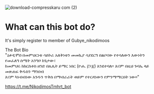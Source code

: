 ![download-compresskaru com (2)](https://github.com/Tseehay/python-telegram-bot/assets/118212771/97727860-e21d-4dfc-9d15-7133faaa0bea)

# What can this bot do?

It's simply register to member of Gubye_nikodimoos


The Bot Bio <br>
"*ኒቆዲሞስ* በመምህርነቱ ሳይኮራ አለቅነቱን መመኪያ ሳያደርግ በልቦናው የተሳለውን እውነትን የመፈለግ ስሜት አንግቦ ከጌታው፣ <br>
ከመምህሩ ከክርስቶስ ዘንድ በሌሊት ይማር ነበር (ዮሐ. ፫፥፩) እንደተባለ፡፡ 
እናም በዚህ ጉባኤ ላይ መጽሐፍ ቅዱስን ማንበብ <br>እናም ካነብብነው አንዱን ጥቅስ በማብራራት ወይም የተርዳነውን የምንማማርበት ነው።"

https://t.me/NikodimosTmhrt_bot
